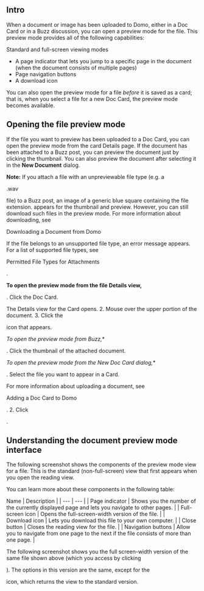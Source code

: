 

Intro
-------

When a document or image has been uploaded to Domo, either in a Doc Card or in a Buzz discussion, you can open a preview mode for the file. This preview mode provides all of the following capabilities:

 Standard and full-screen viewing modes
* A page indicator that lets you jump to a specific page in the document (when the document consists of multiple pages)
* Page navigation buttons
* A download icon

You can also open the preview mode for a file
 *before*
 it is saved as a card; that is, when you select a file for a new Doc Card, the preview mode becomes available.


 Opening the file preview mode
-------------------------------

If the file you want to preview has been uploaded to a Doc Card, you can open the preview mode from the card Details page. If the document has been attached to a Buzz post, you can preview the document just by clicking the thumbnail. You can also preview the document after selecting it in the
 **New Document**
 dialog.


**Note:**
 If you attach a file with an unpreviewable file type (e.g. a

.wav

file) to a Buzz post, an image of a generic blue square containing the file extension. appears for the thumbnail and preview. However, you can still download such files in the preview mode. For more information about downloading, see

Downloading a Document from Domo

If the file belongs to an unsupported file type, an error message appears. For a list of supported file types, see

Permitted File Types for Attachments

.


**To open the preview mode from the file Details view,**

. Click the Doc Card.


 The Details view for the Card opens.
2. Mouse over the upper portion of the document.
3. Click the

icon that appears.

*To open the preview mode from Buzz,**

. Click the thumbnail of the attached document.

*To open the preview mode from the New Doc Card dialog,**

. Select the file you want to appear in a Card.


 For more information about uploading a document, see

Adding a Doc Card to Domo

.
2. Click

.

Understanding the document preview mode interface
---------------------------------------------------

The following screenshot shows the components of the preview mode view for a file. This is the standard (non-full-screen) view that first appears when you open the reading view.

You can learn more about these components in the following table:


 Name
  |
 Description
  |
| --- | --- |
|
 Page indicator
  |
 Shows you the number of the currently displayed page and lets you navigate to other pages.
  |
|
 Full-screen icon
  |
 Opens the full-screen-width version of the file.
  |
|
 Download icon
  |
 Lets you download this file to your own computer.
  |
|
 Close button
  |
 Closes the reading view for the file.
  |
|
 Navigation buttons
  |
 Allow you to navigate from one page to the next if the file consists of more than one page.
  |

The following screenshot shows you the full screen-width version of the same file shown above (which you access by clicking

). The options in this version are the same, except for the

icon, which returns the view to the standard version.


